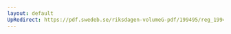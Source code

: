 ```yaml
---
layout: default
UpRedirect: https://pdf.swedeb.se/riksdagen-volumeG-pdf/199495/reg_199495/reg_199495_0440.pdf
---
```

